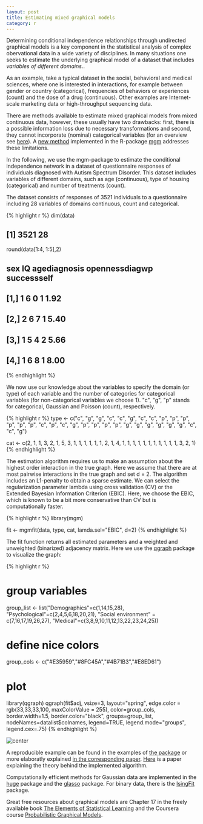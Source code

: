```yaml
---
layout: post
title: Estimating mixed graphical models
category: r
---
```


Determining conditional independence relationships through undirected graphical models is a key component in the statistical analysis of complex obervational data in a wide variety of disciplines. In many situations one seeks to estimate the underlying graphical model of a dataset that includes *variables of different domains*..

As an example, take a typical dataset in the social, behavioral and medical sciences, where one is interested in interactions, for example between gender or country (categorical), frequencies of behaviors or experiences (count) and the dose of a drug (continuous). Other examples are Internet-scale marketing data or high-throughput sequencing data. 

There are methods available to estimate mixed graphical models from mixed continuous data, however, these usually have two drawbacks: first, there is a possible information loss due to necessary transformations and second, they cannot incorporate (nominal) categorical variables (for an overview see [here](http://arxiv.org/abs/1510.05677)). A [new method](http://arxiv.org/abs/1510.06871) implemented in the R-package [mgm](https://cran.r-project.org/web/packages/mgm/index.html) addresses these limitations. 


In the following, we use the mgm-package to estimate the conditional independence network in a dataset of questionnaire responses of individuals diagnosed with Autism Spectrum Disorder. This dataset includes  variables of different domains, such as age (continuous), type of housing (categorical) and number of treatments (count).




The dataset consists of responses of 3521 individuals to a questionnaire including 28 variables of domains continuous, count and categorical.


{% highlight r %}
dim(data)
## [1] 3521   28

round(data[1:4, 1:5],2)
##      sex IQ agediagnosis opennessdiagwp successself
## [1,]   1  6            0              1        1.92
## [2,]   2  6            7              1        5.40
## [3,]   1  5            4              2        5.66
## [4,]   1  6            8              1        8.00
{% endhighlight %}

We now use our knowledge about the variables to specify the domain (or type) of each variable and the number of categories for categorical variables (for non-categorical variables we choose 1). "c", "g", "p" stands for categorical, Gaussian and Poisson (count), respectively.


{% highlight r %}
type <- c("c", "g", "g", "c", "c", "g", "c", "c", "p", "p",
          "p", "p", "p", "p", "c", "p", "c", "g", "p", "p",
          "p", "p", "g", "g", "g", "g", "g", "g", "c", "c",
          "g")

cat <- c(2, 1, 1, 3, 2, 1, 5, 3, 1, 1, 1, 1, 1, 1, 2, 1, 4,
         1, 1, 1, 1, 1, 1, 1, 1, 1, 1, 1, 3, 2, 1)
{% endhighlight %}

The estimation algorithm requires us to make an assumption about the highest order interaction in the true graph. Here we assume that there are at most pairwise interactions in the true graph and set d = 2. The algorithm includes an L1-penalty to obtain a sparse estimate. We can select the regularization parameter lambda using cross validation (CV) or the Extended Bayesian Information Criterion (EBIC). Here, we choose the EBIC, which is known to be a bit more conservative than CV but is computationally faster.


{% highlight r %}
library(mgm)

fit <- mgmfit(data, type, cat, lamda.sel="EBIC", d=2)
{% endhighlight %}




The fit function returns all estimated parameters and a weighted and unweighted (binarized) adjacency matrix. Here we use the [qgraph](http://www.jstatsoft.org/article/view/v048i04/v48i04.pdf) package to visualize the graph:


{% highlight r %}
# group variables
group_list <- list("Demographics"=c(1,14,15,28), 
                "Psychological"=c(2,4,5,6,18,20,21),
                "Social environment" = c(7,16,17,19,26,27),
                "Medical"=c(3,8,9,10,11,12,13,22,23,24,25))

# define nice colors
group_cols <- c("#E35959","#8FC45A","#4B71B3","#E8ED61")

# plot
library(qgraph)
qgraph(fit$adj, 
       vsize=3, layout="spring", 
       edge.color = rgb(33,33,33,100, 
       maxColorValue = 255), 
       color=group_cols,
       border.width=1.5,
       border.color="black",
       groups=group_list,
       nodeNames=datalist$colnames,
       legend=TRUE, 
       legend.mode="groups",
       legend.cex=.75)
{% endhighlight %}

![center](http://jmbh.github.io/figs/2015-10-31-Estimation-of-mixed-graphical-models/unnamed-chunk-6-1.png) 


A reproducible example can be found in the examples of [the package](https://cran.r-project.org/web/packages/mgm/index.html) or more elaboratly explained [in the corresponding paper](http://arxiv.org/abs/1510.06871). [Here](http://arxiv.org/abs/1510.05677) is a paper explaining the theory behind the implemented algorithm.

Computationally efficient methods for Gaussian data are implemented in the [huge](https://cran.r-project.org/web/packages/huge/index.html) package and the [glasso](https://cran.r-project.org/web/packages/glasso/index.html) package. For binary data, there is the [IsingFit](https://cran.fhcrc.org/web/packages/IsingFit/index.html) package.

Great free resources about graphical models are Chapter 17 in the freely available book [The Elements of Statistical Learning](https://web.stanford.edu/~hastie/local.ftp/Springer/OLD/ESLII_print4.pdf) and the Coursera course [Probabilistic Graphical Models](https://www.coursera.org/course/pgm).


